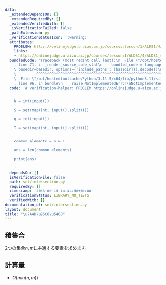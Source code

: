 ```yaml
---
data:
  _extendedDependsOn: []
  _extendedRequiredBy: []
  _extendedVerifiedWith: []
  _isVerificationFailed: false
  _pathExtension: py
  _verificationStatusIcon: ':warning:'
  attributes:
    PROBLEM: https://onlinejudge.u-aizu.ac.jp/courses/lesson/1/ALDS1/4/ALDS1_4_B
    links:
    - https://onlinejudge.u-aizu.ac.jp/courses/lesson/1/ALDS1/4/ALDS1_4_B
  bundledCode: "Traceback (most recent call last):\n  File \"/opt/hostedtoolcache/Python/3.11.5/x64/lib/python3.11/site-packages/onlinejudge_verify/documentation/build.py\"\
    , line 71, in _render_source_code_stat\n    bundled_code = language.bundle(stat.path,\
    \ basedir=basedir, options={'include_paths': [basedir]}).decode()\n          \
    \         ^^^^^^^^^^^^^^^^^^^^^^^^^^^^^^^^^^^^^^^^^^^^^^^^^^^^^^^^^^^^^^^^^^^^^^^^^^^^^^^^^\n\
    \  File \"/opt/hostedtoolcache/Python/3.11.5/x64/lib/python3.11/site-packages/onlinejudge_verify/languages/python.py\"\
    , line 96, in bundle\n    raise NotImplementedError\nNotImplementedError\n"
  code: '# verification-helper: PROBLEM https://onlinejudge.u-aizu.ac.jp/courses/lesson/1/ALDS1/4/ALDS1_4_B


    N = int(input())

    S = set(map(int, input().split()))

    q = int(input())

    T = set(map(int, input().split()))


    common_elements = S & T

    ans = len(common_elements)

    print(ans)

    '
  dependsOn: []
  isVerificationFile: false
  path: set/intersection.py
  requiredBy: []
  timestamp: '2023-09-15 14:44:50+09:00'
  verificationStatus: LIBRARY_NO_TESTS
  verifiedWith: []
documentation_of: set/intersection.py
layout: document
title: "\u7A4D\u96C6\u5408"
---
```


## 積集合
2つの集合$n,m$に共通する要素を求めます。

## 計算量
- $O(min(n, m))$
